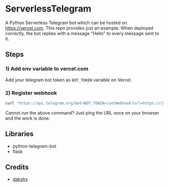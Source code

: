 # ServerlessTelegram

A Python Serverless Telegram bot which can be hosted on <https://vercel.com>. This repo provides just an example. When deployed correctly, the bot replies with a message "Hello" to every message sent to it.

## Steps

### 1) Add env variable to vercel.com

Add your telegram bot token as `BOT_TOKEN` variable on Vercel.

### 2) Register webhook

``` bash
curl "https://api.telegram.org/bot<BOT_TOKEN>/setWebhook?url=https://{your-project-name}.vercel.app/api"
```
Cannot run the above command? Just ping the URL once on your browser and the work is done.

## Libraries

- python-telegram-bot
- flask

## Credits

- <a href="https://github.com/dakshy">dakshy</a>
